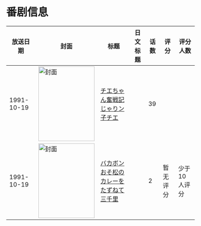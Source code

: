 # 番剧信息

|放送日期|封面|标题|日文标题|话数|评分|评分人数|
|---|---|---|---|---|---|---|
|1991-10-19|<img src="//lain.bgm.tv/pic/cover/c/df/cc/210271_4a68p.jpg" alt="封面" style="width:150px;height:200px;object-fit:cover;">|[チエちゃん奮戦記 じゃりン子チエ](https://bangumi.tv/subject/210271)||39|||
|1991-10-19|<img src="//lain.bgm.tv/pic/cover/c/ee/01/425178_13xU1.jpg" alt="封面" style="width:150px;height:200px;object-fit:cover;">|[バカボンおそ松のカレーをたずねて三千里](https://bangumi.tv/subject/425178)||2|暂无评分|少于10人评分|
